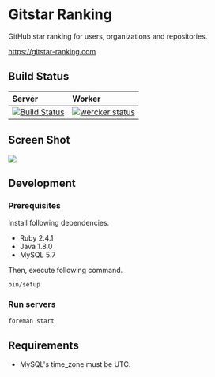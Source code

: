 # Gitstar Ranking

GitHub star ranking for users, organizations and repositories.

https://gitstar-ranking.com

## Build Status

| Server | Worker |
|:-------|:-------|
| [![Build Status](https://travis-ci.org/k0kubun/gitstar-ranking.svg?branch=master)](https://travis-ci.org/k0kubun/gitstar-ranking) | [![wercker status](https://app.wercker.com/status/4f1170bbabcfa8b28e379746dff4e167/s/master "wercker status")](https://app.wercker.com/project/byKey/4f1170bbabcfa8b28e379746dff4e167) |

## Screen Shot

[![](http://i.gyazo.com/c737a76774886f59ba73215c01e5d053.png)](http://githubranking.com)

## Development

### Prerequisites

Install following dependencies.

- Ruby 2.4.1
- Java 1.8.0
- MySQL 5.7

Then, execute following command.

```
bin/setup
```

### Run servers

```sh
foreman start
```

## Requirements

- MySQL's time\_zone must be UTC.

